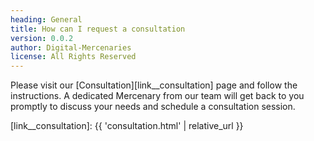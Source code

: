 ```yaml
---
heading: General
title: How can I request a consultation
version: 0.0.2
author: Digital-Mercenaries
license: All Rights Reserved
---
```



Please visit our [Consultation][link__consultation] page and follow the
instructions.  A dedicated Mercenary from our team will get back to you
promptly to discuss your needs and schedule a consultation session.

[link__consultation]: {{ 'consultation.html' | relative_url }}

